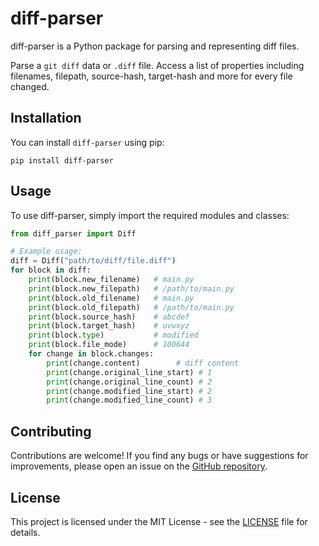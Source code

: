 # diff-parser

diff-parser is a Python package for parsing and representing diff files.

Parse a `git diff` data or `.diff` file. Access a list of properties including filenames, filepath, source-hash, target-hash and more for every file changed.

## Installation

You can install `diff-parser` using pip:

```
pip install diff-parser
```


## Usage

To use diff-parser, simply import the required modules and classes:

```python
from diff_parser import Diff

# Example usage:
diff = Diff("path/to/diff/file.diff")
for block in diff:
    print(block.new_filename)   # main.py
    print(block.new_filepath)   # /path/to/main.py
    print(block.old_filename)   # main.py
    print(block.old_filepath)   # /path/to/main.py
    print(block.source_hash)    # abcdef
    print(block.target_hash)    # uvwxyz
    print(block.type)           # modified
    print(block.file_mode)      # 100644
    for change in block.changes:
        print(change.content)        # diff content
        print(change.original_line_start) # 1
        print(change.original_line_count) # 2
        print(change.modified_line_start) # 2
        print(change.modified_line_count) # 3
```

## Contributing
Contributions are welcome! If you find any bugs or have suggestions for improvements, please open an issue on the [GitHub repository](https://github.com/shaiksamad/diff-parser/issues).

## License
This project is licensed under the MIT License - see the [LICENSE](https://github.com/shaiksamad/diff-parser/blob/main/LICENSE) file for details.

